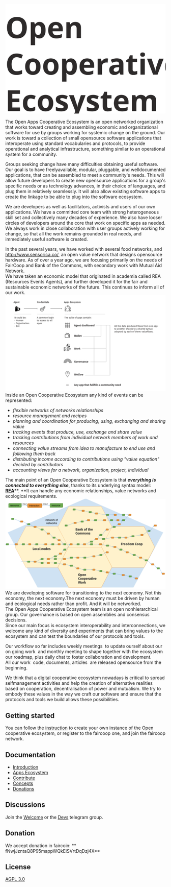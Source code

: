 ![](/assets/logooce.svg)

The Open Apps Cooperative Ecosystem is an open networked organization that works toward creating and assembling economic and organizational software for use by groups working for systemic change on the ground. Our work is toward a collection of small open­source software applications that interoperate using standard vocabularies and protocols, to provide operational and analytical infrastructure, something similar to an operational system for a community.

Groups seeking change have many difficulties obtaining useful software. Our goal is to have freely­available, modular, pluggable, and well­documented applications, that can be assembled to meet a community's needs. This will allow future developers to create new open­source applications for a group's specific needs or as technology advances, in their choice of languages, and plug them in relatively seamlessly. It will also allow existing software apps to create the linkage to be able to plug into the software ecosystem.

We are developers as well as facilitators, activists and users of our own applications. We have a committed core team with strong heterogeneous skill set and collectively many decades of experience. We also have looser circles of developers around the core that work on specific apps as needed. We always work in close collaboration with user groups actively working for change, so that all the work remains grounded in real needs, and immediately useful software is created.

In the past several years, we have worked with several food networks, and http://www.sensorica.co/, an open value network that designs open­source hardware. As of over a year ago, we are focusing primarily on the needs of FairCoop and Bank of the Commons, with secondary work with Mutual Aid Network.  
 We have taken an economic model that originated in academia called REA \(Resources Events Agents\), and further developed it for the fair and sustainable economic networks of the future. This continues to inform all of our work.  
![](/assets/ex.png)Inside an Open Cooperative Ecosystem any kind of events can be represented:

* _flexible networks of networks relationships_
* _resource management and recipes_
* _planning and coordination for producing, using, exchanging and sharing value_
* _tracking events that produce, use, exchange and share value_
* _tracking contributions from individual network members of work and resources_
* _connecting value streams from idea to manufacture to end use and following them back_
* _distributing income according to contributions using "value equation" decided by contributors_
* _accounting views for a network, organization, project, individual_

The main point of an Open Cooperative Ecosystem is that _**everything is connected to everything else**_, thanks to its underlying syntax model: [**REA**](/Concepts/rea.md)**. **It can handle any economic relationships, value networks and ecological requirements.  
![](/assets/eee.png)We are developing software for transitioning to the next economy. Not this economy, the next economy.The next economy must be driven by human and ecological needs rather than profit. And it will be networked.  
 The Open Apps Cooperative Ecosystem team is an open non­hierarchical group. Our governance is based on open assemblies and consensus decisions.  
 Since our main focus is ecosystem interoperability and interconnections, we welcome any kind of diversity and experiments that can bring values to the ecosystem and can test the boundaries of our protocols and tools.

Our workflow so far includes weekly meetings ­ to update ourself about our on going work ­ and monthly meeting to shape together with the ecosystem our roadmap, plus daily chat to foster collaboration and development.  
 All our work ­ code, documents, articles ­ are released open­source from the beginning.

We think that a digital cooperative ecosystem nowadays is critical to spread self­management activities and help the creation of alternative realities based on cooperation, decentralisation of power and mutualism. We try to embody these values in the way we craft our software and ensure that the protocols and tools we build allows these possibilities.  


## Getting started

You can follow the [instruction](/introduction/get-started.md) to create your own instance of the Open cooperative ecosystem, or register to the faircoop one, and join the faircoop network.

## Documentation

* [Introduction](/history.md)
* [Apps Ecosystem](/apps-ecosystem.md)
* [Contribute](/contribute.md)
* [Concepts](/concepts.md)
* [Donations](/donations.md)

## Discussions

Join the [Welcome](https://t.me/ocewelcome) or the [Devs](https://t.me/joinchat/Bdq2d0yDFbjRbE2VPKqgrA) telegram group.

## Donation

We accept donation in faircoin: ** fNwjJzntaQ8P95mappWQkEiSVrtDqDzj4X**

## License

[AGPL 3.0](https://www.gnu.org/licenses/agpl-3.0.html)

